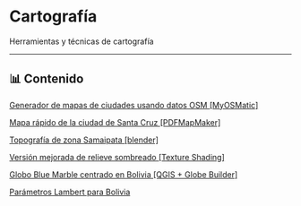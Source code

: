 # Cartografía

Herramientas y técnicas de cartografía

---

## 📊 Contenido

[Generador de mapas de ciudades usando datos OSM [MyOSMatic]](01/)

[Mapa rápido de la ciudad de Santa Cruz [PDFMapMaker]](02/)

[Topografía de zona Samaipata [blender]](03/)

[Versión mejorada de relieve sombreado [Texture Shading]](04/)

[Globo Blue Marble centrado en Bolivia [QGIS + Globe Builder]](05/)

[Parámetros Lambert para Bolivia](06/)
